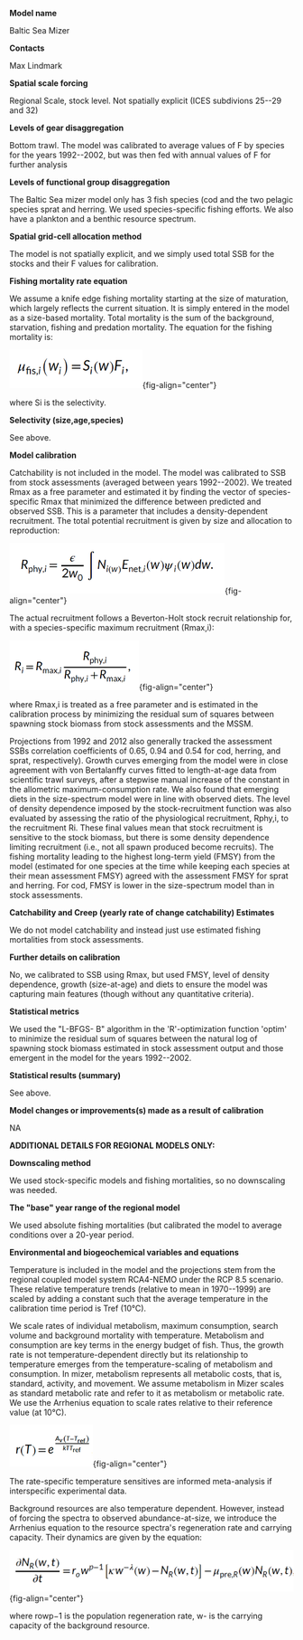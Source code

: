 **Model name**

Baltic Sea Mizer

**Contacts**

Max Lindmark

**Spatial scale forcing**

Regional Scale, stock level. Not spatially explicit (ICES subdivions 25--29 and 32)

**Levels of gear disaggregation**

Bottom trawl. The model was calibrated to average values of F by species for the years 1992--2002, but was then fed with annual values of F for further analysis

**Levels of functional group disaggregation**

The Baltic Sea mizer model only has 3 fish species (cod and the two pelagic species sprat and herring. We used species-specific fishing efforts. We also have a plankton and a benthic resource spectrum.

**Spatial grid-cell allocation method**

The model is not spatially explicit, and we simply used total SSB for the stocks and their F values for calibration. 

**Fishing mortality rate equation**

We assume a knife edge fishing mortality starting at the size of maturation, which largely reflects the current situation. It is simply entered in the model as a size-based mortality. Total mortality is the sum of the background, starvation, fishing and predation mortality. The equation for the fishing mortality is:

![](images/balticseamizereq1.png){fig-align="center"}

where Si is the selectivity.

**Selectivity (size,age,species)**

See above.

**Model calibration**

Catchability is not included in the model. The model was calibrated to SSB from stock assessments (averaged between years 1992--2002). We treated Rmax as a free parameter and estimated it by finding the vector of species-specific Rmax that minimized the difference between predicted and observed SSB. This is a parameter that includes a density-dependent recruitment. The total potential recruitment is given by size and allocation to reproduction:

![](images/balticseamizereq2.png){fig-align="center"}

The actual recruitment follows a Beverton-Holt stock recruit relationship for, with a species-specific maximum recruitment (Rmax,i):

![](images/balticseamizereq3.png){fig-align="center"}

where Rmax,i is treated as a free parameter and is estimated in the calibration process by minimizing the residual sum of squares between spawning stock biomass from stock assessments and the MSSM. 

Projections from 1992 and 2012 also generally tracked the assessment SSBs correlation coefficients of 0.65, 0.94 and 0.54 for cod, herring, and sprat, respectively). Growth curves emerging from the model were in close agreement with von Bertalanffy curves fitted to length-at-age data from scientific trawl surveys, after a stepwise manual increase of the constant in the allometric maximum-consumption rate. We also found that emerging diets in the size-spectrum model were in line with observed diets. The level of density dependence imposed by the stock-recruitment function was also evaluated by assessing the ratio of the physiological recruitment, Rphy,i, to the recruitment Ri. These final values mean that stock recruitment is sensitive to the stock biomass, but there is some density dependence limiting recruitment (i.e., not all spawn produced become recruits). The fishing mortality leading to the highest long-term yield (FMSY) from the model (estimated for one species at the time while keeping each species at their mean assessment FMSY) agreed with the assessment FMSY for sprat and herring. For cod, FMSY is lower in the size-spectrum model than in stock assessments.

**Catchability and Creep (yearly rate of change catchability) Estimates**

We do not model catchability and instead just use estimated fishing mortalities from stock assessments.

**Further details on calibration**

No, we calibrated to SSB using Rmax, but used FMSY, level of density dependence, growth (size-at-age) and diets to ensure the model was capturing main features (though without any quantitative criteria).

**Statistical metrics**

We used the \"L-BFGS- B\" algorithm in the \'R\'-optimization function \'optim\' to minimize the residual sum of squares between the natural log of spawning stock biomass estimated in stock assessment output and those emergent in the model for the years 1992--2002. 

**Statistical results (summary)**

See above.

**Model changes or improvements(s) made as a result of calibration**

NA

**ADDITIONAL DETAILS FOR REGIONAL MODELS ONLY:**

**Downscaling method**

We used stock-specific models and fishing mortalities, so no downscaling was needed. 

**The \"base\" year range of the regional model**

We used absolute fishing mortalities (but calibrated the model to average conditions over a 20-year period.

**Environmental and biogeochemical variables and equations**

Temperature is included in the model and the projections stem from the regional coupled model system RCA4-NEMO under the RCP 8.5 scenario. These relative temperature trends (relative to mean in 1970--1999) are scaled by adding a constant such that the average temperature in the calibration time period is Tref (10°C).

We scale rates of individual metabolism, maximum consumption, search volume and background mortality with temperature. Metabolism and consumption are key terms in the energy budget of fish. Thus, the growth rate is not temperature-dependent directly but its relationship to temperature emerges from the temperature-scaling of metabolism and consumption. In mizer, metabolism represents all metabolic costs, that is, standard, activity, and movement. We assume metabolism in Mizer scales as standard metabolic rate and refer to it as metabolism or metabolic rate. We use the Arrhenius equation to scale rates relative to their reference value (at 10°C).

![](images/balticseamizereq4.png){fig-align="center"}

The rate-specific temperature sensitives are informed meta-analysis if interspecific experimental data.

Background resources are also temperature dependent. However, instead of forcing the spectra to observed abundance-at-size, we introduce the Arrhenius equation to the resource spectra\'s regeneration rate and carrying capacity. Their dynamics are given by the equation: 

![](images/balticseamizereq5.png){fig-align="center"}

where rowp−1 is the population regeneration rate, w- is the carrying capacity of the background resource.
